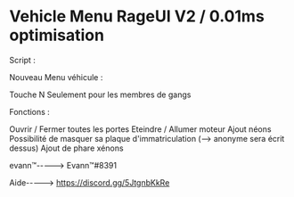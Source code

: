 # Vehicle Menu RageUI V2 / 0.01ms optimisation

Script :

Nouveau Menu véhicule : 

 Touche N
 Seulement pour les membres de gangs

Fonctions :

 Ouvrir / Fermer toutes les portes
 Eteindre / Allumer moteur
 Ajout néons
 Possibilité de masquer sa plaque d'immatriculation (--> anonyme sera écrit dessus)
Ajout de phare xénons

evann™-----> Evann™#8391

Aide-----> https://discord.gg/5JtgnbKkRe
